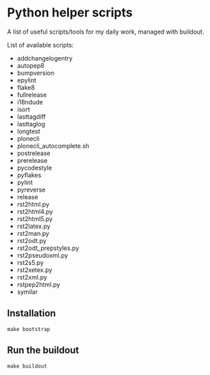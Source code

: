 # Python helper scripts

A list of useful scripts/tools for my daily work, managed with buildout.

List of available scripts:

- addchangelogentry
- autopep8
- bumpversion
- epylint
- flake8
- fullrelease
- i18ndude
- isort
- lasttagdiff
- lasttaglog
- longtest
- plonecli
- plonecli_autocomplete.sh
- postrelease
- prerelease
- pycodestyle
- pyflakes
- pylint
- pyreverse
- release
- rst2html.py
- rst2html4.py
- rst2html5.py
- rst2latex.py
- rst2man.py
- rst2odt.py
- rst2odt_prepstyles.py
- rst2pseudoxml.py
- rst2s5.py
- rst2xetex.py
- rst2xml.py
- rstpep2html.py
- symilar

## Installation

```console
make bootstrap
```

## Run the buildout

```console
make buildout
```

